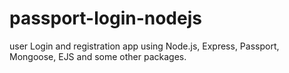 # passport-login-nodejs
user Login and registration app using Node.js, Express, Passport, Mongoose, EJS and some other packages.
